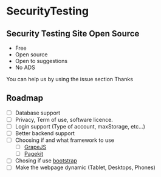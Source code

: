 # SecurityTesting
Security Testing Site Open Source
---
- Free
- Open source
- Open to suggestions
- No ADS

You can help us by using the issue section
Thanks

## Roadmap
- [ ] Database support 
- [ ] Privacy, Term of use, software licence.
- [ ] Login support (Type of account, maxStorage, etc...)
- [ ] Better backend support
- [ ] Choosing if and what framework to use
  - [ ] [GrapeJS](https://grapesjs.com/)
  - [ ] [Pagekit](https://github.com/uatrend/pagekit)
- [ ] Chosing if use [bootstrap](https://getbootstrap.com/)
- [ ] Make the webpage dynamic (Tablet, Desktops, Phones)
